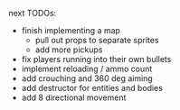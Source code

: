 next TODOs:
* finish implementing a map
  * pull out props to separate sprites
  * add more pickups
* fix players running into their own bullets
* implement reloading / ammo count
* add crouching and 360 deg aiming
* add destructor for entities and bodies
* add 8 directional movement

